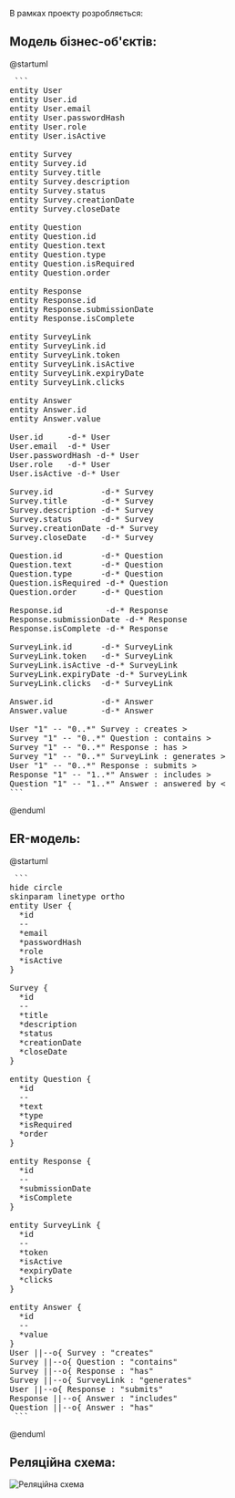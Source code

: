В рамках проекту розробляється: 

## Модель бізнес-об'єктів:
@startuml
<pre> ```
entity User
entity User.id
entity User.email
entity User.passwordHash
entity User.role
entity User.isActive

entity Survey
entity Survey.id
entity Survey.title
entity Survey.description
entity Survey.status
entity Survey.creationDate
entity Survey.closeDate

entity Question
entity Question.id
entity Question.text
entity Question.type
entity Question.isRequired
entity Question.order

entity Response
entity Response.id
entity Response.submissionDate
entity Response.isComplete

entity SurveyLink
entity SurveyLink.id
entity SurveyLink.token
entity SurveyLink.isActive
entity SurveyLink.expiryDate
entity SurveyLink.clicks

entity Answer
entity Answer.id
entity Answer.value

User.id     -d-* User
User.email  -d-* User
User.passwordHash -d-* User
User.role   -d-* User
User.isActive -d-* User

Survey.id          -d-* Survey
Survey.title       -d-* Survey
Survey.description -d-* Survey
Survey.status      -d-* Survey
Survey.creationDate -d-* Survey
Survey.closeDate   -d-* Survey

Question.id        -d-* Question
Question.text      -d-* Question
Question.type      -d-* Question
Question.isRequired -d-* Question
Question.order     -d-* Question

Response.id         -d-* Response
Response.submissionDate -d-* Response
Response.isComplete -d-* Response

SurveyLink.id      -d-* SurveyLink
SurveyLink.token   -d-* SurveyLink
SurveyLink.isActive -d-* SurveyLink
SurveyLink.expiryDate -d-* SurveyLink
SurveyLink.clicks  -d-* SurveyLink

Answer.id          -d-* Answer
Answer.value       -d-* Answer

User "1" -- "0..*" Survey : creates >
Survey "1" -- "0..*" Question : contains >
Survey "1" -- "0..*" Response : has >
Survey "1" -- "0..*" SurveyLink : generates >
User "1" -- "0..*" Response : submits >
Response "1" -- "1..*" Answer : includes >
Question "1" -- "1..*" Answer : answered by <
``` </pre>
@enduml

## ER-модель:
@startuml
<pre> ```
hide circle
skinparam linetype ortho
entity User {
  *id
  --
  *email
  *passwordHash
  *role
  *isActive
}

Survey {
  *id
  --
  *title
  *description
  *status
  *creationDate
  *closeDate
}

entity Question {
  *id
  --
  *text
  *type
  *isRequired
  *order
}

entity Response {
  *id
  --
  *submissionDate
  *isComplete
}

entity SurveyLink {
  *id
  --
  *token
  *isActive
  *expiryDate
  *clicks
}

entity Answer {
  *id
  --
  *value
}
User ||--o{ Survey : "creates"
Survey ||--o{ Question : "contains"
Survey ||--o{ Response : "has"
Survey ||--o{ SurveyLink : "generates"
User ||--o{ Response : "submits"
Response ||--o{ Answer : "includes"
Question ||--o{ Answer : "has"
 ``` </pre>
@enduml

## Реляційна схема:
![Реляційна схема](docs/design/rel.png)

